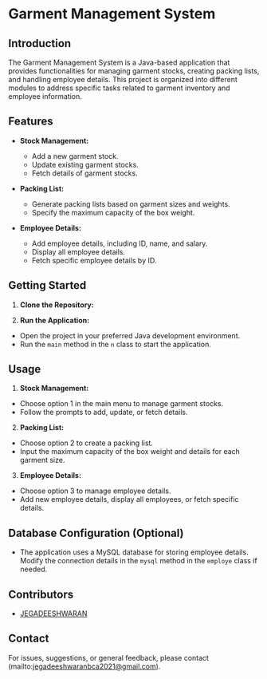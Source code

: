 # Garment Management System

## Introduction
The Garment Management System is a Java-based application that provides functionalities for managing garment stocks, creating packing lists, and handling employee details. This project is organized into different modules to address specific tasks related to garment inventory and employee information.

## Features
- **Stock Management:**
  - Add a new garment stock.
  - Update existing garment stocks.
  - Fetch details of garment stocks.

- **Packing List:**
  - Generate packing lists based on garment sizes and weights.
  - Specify the maximum capacity of the box weight.

- **Employee Details:**
  - Add employee details, including ID, name, and salary.
  - Display all employee details.
  - Fetch specific employee details by ID.

## Getting Started
1. **Clone the Repository:**

2. **Run the Application:**
- Open the project in your preferred Java development environment.
- Run the `main` method in the `n` class to start the application.

## Usage
1. **Stock Management:**
- Choose option 1 in the main menu to manage garment stocks.
- Follow the prompts to add, update, or fetch details.

2. **Packing List:**
- Choose option 2 to create a packing list.
- Input the maximum capacity of the box weight and details for each garment size.

3. **Employee Details:**
- Choose option 3 to manage employee details.
- Add new employee details, display all employees, or fetch specific details.

## Database Configuration (Optional)
- The application uses a MySQL database for storing employee details. Modify the connection details in the `mysql` method in the `employe` class if needed.

## Contributors
- [JEGADEESHWARAN](https://github.com/1U21CA032)

## Contact
For issues, suggestions, or general feedback, please contact (mailto:jegadeeshwaranbca2021@gmail.com).


